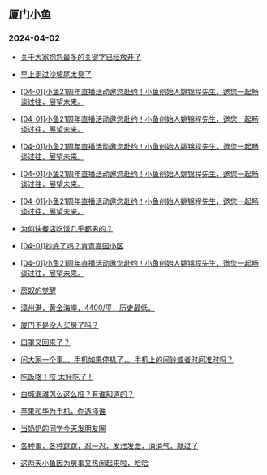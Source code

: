 ## 厦门小鱼 
### 2024-04-02

+ [关于大家抱怨最多的关键字已经放开了](http://bbs.xmfish.com/read-htm-tid-18169016.html)

+ [早上走过沙坡尾太臭了](http://bbs.xmfish.com/read-htm-tid-18169047.html)

+ [[04-01]小鱼21周年直播活动邀您赴约！小鱼创始人姚锦程先生，邀您一起畅谈过往，展望未来。](http://bbs.xmfish.com/read-htm-tid-18169418.html)

+ [[04-01]小鱼21周年直播活动邀您赴约！小鱼创始人姚锦程先生，邀您一起畅谈过往，展望未来。](http://bbs.xmfish.com/read-htm-tid-18169404.html)

+ [[04-01]小鱼21周年直播活动邀您赴约！小鱼创始人姚锦程先生，邀您一起畅谈过往，展望未来。](http://bbs.xmfish.com/read-htm-tid-18169421.html)

+ [[04-01]小鱼21周年直播活动邀您赴约！小鱼创始人姚锦程先生，邀您一起畅谈过往，展望未来。](http://bbs.xmfish.com/read-htm-tid-18169439.html)

+ [[04-01]小鱼21周年直播活动邀您赴约！小鱼创始人姚锦程先生，邀您一起畅谈过往，展望未来。](http://bbs.xmfish.com/read-htm-tid-18169415.html)

+ [为何快餐店吃饭几乎都男的？](http://bbs.xmfish.com/read-htm-tid-18169219.html)

+ [[04-01]抄底了吗？育青嘉园小区](http://bbs.xmfish.com/read-htm-tid-18169192.html)

+ [[04-01]小鱼21周年直播活动邀您赴约！小鱼创始人姚锦程先生，邀您一起畅谈过往，展望未来。](http://bbs.xmfish.com/read-htm-tid-18169435.html)

+ [房奴的觉醒](http://bbs.xmfish.com/read-htm-tid-18169258.html)

+ [漳州港，黄金海岸，4400/平，历史最低。](http://bbs.xmfish.com/read-htm-tid-18169535.html)

+ [厦门不是没人买房了吗？](http://bbs.xmfish.com/read-htm-tid-18169447.html)

+ [口罩又回来了？](http://bbs.xmfish.com/read-htm-tid-18169579.html)

+ [问大家一个事。。手机如果停机了，。手机上的闹铃或者时间准时吗？](http://bbs.xmfish.com/read-htm-tid-18169448.html)

+ [吃饭咯！哎 太好吃了！](http://bbs.xmfish.com/read-htm-tid-18169458.html)

+ [白城海滩怎么这么脏？有谁知道的？](http://bbs.xmfish.com/read-htm-tid-18169506.html)

+ [苹果和华为手机，你选择谁](http://bbs.xmfish.com/read-htm-tid-18169558.html)

+ [当奶奶的同学今天发朋友圈](http://bbs.xmfish.com/read-htm-tid-18169772.html)

+ [各种事，各种跳跳，忍一忍，发泄发泄，消消气，就过了](http://bbs.xmfish.com/read-htm-tid-18169595.html)

+ [这两天小鱼因为房事又热闹起来啦，哈哈](http://bbs.xmfish.com/read-htm-tid-18169470.html)

